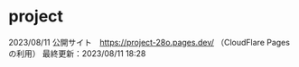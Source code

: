 # project
2023/08/11 公開サイト　https://project-28o.pages.dev/
（CloudFlare Pagesの利用）
最終更新：2023/08/11 18:28
